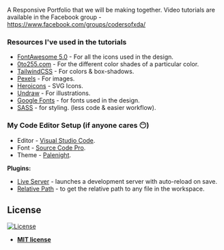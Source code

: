 A Responsive Portfolio that we will be making together. Video tutorials are available in the Facebook group - https://www.facebook.com/groups/codersofxda/

### Resources I've used in the tutorials

 - [FontAwesome 5.0](https://fontawesome.com/) - For all the icons used
   in the design.
 - [0to255.com](https://www.0to255.com/) - For the different color
   shades of a particular color.
 - [TailwindCSS](https://tailwindcss.com/) - For colors & box-shadows.
 - [Pexels](https://www.pexels.com/) - For images.
 - [Heroicons](https://heroicons.dev/) - SVG Icons.
 - [Undraw](https://undraw.co/illustrations) - For illustrations.
 - [Google Fonts](https://fonts.google.com/) - for fonts used in the
   design.
 - [SASS](https://sass-lang.com/) - for styling. (less code & easier workflow).

### My Code Editor Setup (if anyone cares 😶)

 - Editor - [Visual Studio Code](https://code.visualstudio.com/).
 - Font - [Source Code Pro](https://github.com/adobe-fonts/source-code-pro).
 - Theme - [Palenight](https://marketplace.visualstudio.com/items?itemName=whizkydee.material-palenight-theme).

**Plugins:**
- [Live Server](https://marketplace.visualstudio.com/items?itemName=ritwickdey.LiveServer) - launches a development server with auto-reload on save.
- [Relative Path](https://marketplace.visualstudio.com/items?itemName=jakob101.RelativePath) - to get the relative path to any file in the workspace.

## License

[![License](http://img.shields.io/:license-mit-blue.svg?style=flat-square)](http://badges.mit-license.org)

- **[MIT license](http://opensource.org/licenses/mit-license.php)**



